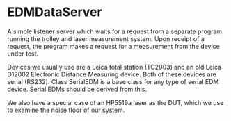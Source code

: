 # EDMDataServer
A simple listener server which waits for a request from a separate program running the trolley and laser measurement system.
Upon receipt of a request, the program makes a request for a measurement from the device under test.

Devices we usually use are a Leica total station (TC2003) and an old Leica D12002 Electronic Distance Measuring device.  Both of these devices are serial (RS232).  Class SerialEDM is a base class for any type of serial EDM device.  Serial EDMs should be derived from this.

We also have a special case of an HP5519a laser as the DUT, which we use to examine the noise floor of our system.
